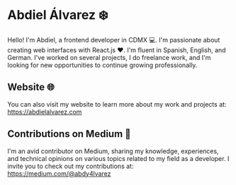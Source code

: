# Abdiel Álvarez ❄️

Hello! I'm Abdiel, a frontend developer in CDMX 💻. I'm passionate about creating web interfaces with React.js ❤️. I'm fluent in Spanish, English, and German. I've worked on several projects, I do freelance work, and I'm looking for new opportunities to continue growing professionally.

## Website 🌐
You can also visit my website to learn more about my work and projects at: https://abdielalvarez.com

## Contributions on Medium 📝 
I'm an avid contributor on Medium, sharing my knowledge, experiences, and technical opinions on various topics related to my field as a developer. I invite you to check out my contributions at: https://medium.com/@abdy4lvarez
